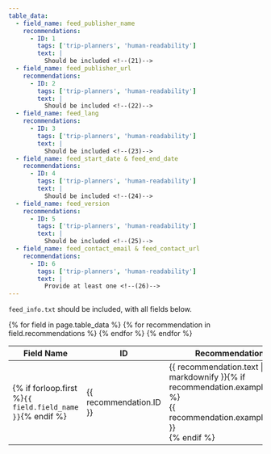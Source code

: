 ```yaml
---
table_data:
  - field_name: feed_publisher_name
    recommendations:
      - ID: 1
        tags: ['trip-planners', 'human-readability']
        text: |
          Should be included <!--(21)-->
  - field_name: feed_publisher_url
    recommendations:
      - ID: 2
        tags: ['trip-planners', 'human-readability']
        text: |
          Should be included <!--(22)-->
  - field_name: feed_lang
    recommendations:
      - ID: 3
        tags: ['trip-planners', 'human-readability']
        text: |
          Should be included <!--(23)-->
  - field_name: feed_start_date & feed_end_date
    recommendations:
      - ID: 4
        tags: ['trip-planners', 'human-readability']
        text: |
          Should be included <!--(24)-->
  - field_name: feed_version
    recommendations:
      - ID: 5
        tags: ['trip-planners', 'human-readability']
        text: |
          Should be included <!--(25)-->
  - field_name: feed_contact_email & feed_contact_url
    recommendations:
      - ID: 6
        tags: ['trip-planners', 'human-readability']
        text: |
          Provide at least one <!--(26)-->
---
```


`feed_info.txt` should be included, with all fields below. <!-- (20) -->

<div class="table-wrapper">
  <table class="recommendation">
    <thead>
      <tr>
        <th>Field Name</th>
        <th>ID</th>
        <th>Recommendation</th>
      </tr>
    </thead>
    <tbody>
    {% for field in page.table_data %}
      {% for recommendation in field.recommendations %}
      <tr id="{{ page.slug }}_{{ recommendation.ID }}" class="anchor-row{% if forloop.first %} field-row{% endif %}{% for tag in recommendation.tags %} {{ tag }}{% endfor %}">
        <td>{% if forloop.first %}<code>{{ field.field_name }}</code>{% endif %}</td>
        <td><div class="anchor-node"><p>{{ recommendation.ID }}</p><a class="anchor-link" href="#{{ page.slug }}_{{ recommendation.ID }}"><i class="fa fa-link" aria-hidden="true"></i></a></div></td>
        <td>{{ recommendation.text | markdownify }}{% if recommendation.example_table %}<div class="table-wrapper">{{ recommendation.example_table }}</div>{% endif %}</td>
      </tr>
      {% endfor %}
    {% endfor %}
    </tbody>
  </table>
</div>
